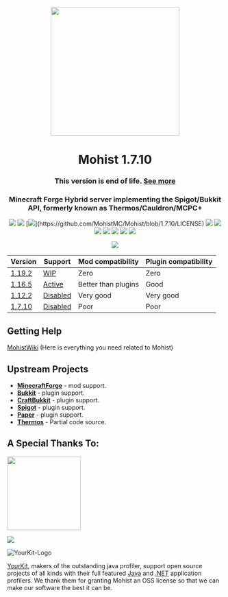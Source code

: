<div align="center">
<img width="300" src="https://mohistmc.com/mohist-min.png">
  <h1>Mohist 1.7.10</h1>
  <h3>This version is end of life. <a href="https://wiki.mohistmc.com/#/about/end-of-life">See more</a></h3>

### Minecraft Forge Hybrid server implementing the Spigot/Bukkit API, formerly known as Thermos/Cauldron/MCPC+

[![](https://img.shields.io/jenkins/build?jobUrl=https%3A%2F%2Fci.codemc.io%2Fjob%2FMohistMC%2Fjob%2FMohist-1.7.10)](https://ci.codemc.io/job/MohistMC/job/Mohist-1.7.10)
[![](https://img.shields.io/github/stars/MohistMC/Mohist.svg?label=Stars&logo=github)](https://github.com/MohistMC/Mohist/stargazers)
[![](https://img.shields.io/github/license/MohistMC/Mohist?)](https://github.com/MohistMC/Mohist/blob/1.7.10/LICENSE)
[![](https://img.shields.io/badge/Forge-1.7.10--10.13.4.1614-brightgreen.svg?colorB=26303d&logo=Conda-Forge)](https://files.minecraftforge.net/net/minecraftforge/forge/index_1.7.10.html)
[![](https://img.shields.io/badge/jdk-8u241-brightgreen.svg?colorB=469C00&logo=java)](https://www.oracle.com/java/technologies/javase/javase8u211-later-archive-downloads.html)
[![](https://img.shields.io/badge/Gradle-2.8-brightgreen.svg?colorB=469C00&logo=gradle)](https://docs.gradle.org/2.8/release-notes.html)
[![](https://img.shields.io/bstats/servers/6762?label=bStats)](https://bstats.org/plugin/server-implementation/Mohist/6762)
[![](https://badges.crowdin.net/mohist/localized.svg)](https://crowdin.com/project/mohist)
[![](https://img.shields.io/discord/311256119005937665.svg?color=%237289da&label=Discord&logo=discord&logoColor=%237289da)](https://discord.gg/mohistmc)
[![](https://opencollective.com/mohist/tiers/badge.svg?logo=Patreon)](https://opencollective.com/mohist)

[![](https://bstats.org/signatures/server-implementation/Mohist.svg)](https://bstats.org/plugin/server-implementation/Mohist/6762)
</div>

| Version                                                  |  Support                                                   | Mod compatibility   | Plugin compatibility|
|----------------------------------------------------------|------------------------------------------------------------|---------------------|---------------------|
| [1.19.2](https://github.com/MohistMC/Mohist/tree/1.19.2) | [WIP](https://mohistmc.com/download/)                      | Zero                | Zero                |
| [1.16.5](https://github.com/MohistMC/Mohist/tree/1.16.5) | [Active](https://mohistmc.com/download/)                   | Better than plugins | Good                |
| [1.12.2](https://github.com/MohistMC/Mohist/tree/1.12.2) | [Disabled](https://wiki.mohistmc.com/#/about/end-of-life)  | Very good           | Very good           |
| [1.7.10](https://github.com/MohistMC/Mohist/tree/1.7.10) | [Disabled](https://wiki.mohistmc.com/#/about/end-of-life)  | Poor                | Poor                |

Getting Help
------

  [MohistWiki](https://wiki.mohistmc.com/) (Here is everything you need related to Mohist)

Upstream Projects
------
* [**MinecraftForge**](https://github.com/MinecraftForge/MinecraftForge.git) - mod support.
* [**Bukkit**](https://hub.spigotmc.org/stash/scm/spigot/bukkit.git) - plugin support.
* [**CraftBukkit**](https://hub.spigotmc.org/stash/scm/spigot/craftbukkit.git) - plugin support.
* [**Spigot**](https://hub.spigotmc.org/stash/scm/spigot/spigot.git) - plugin support.
* [**Paper**](https://github.com/PaperMC/Paper.git) - plugin support.
* [**Thermos**](https://github.com/CyberdyneCC/Thermos.git) - Partial code source.

A Special Thanks To:
-------------
<a href="https://ci.codemc.io/"><img src="https://i.loli.net/2020/03/11/YNicj3PLkU5BZJT.png" width="172"></a>

<a href="https://www.bisecthosting.com/mohistmc"><img src="https://www.bisecthosting.com/partners/custom-banners/118608b8-6e45-4301-b244-41934cdac6d1.png"></a>

![YourKit-Logo](https://www.yourkit.com/images/yklogo.png)

[YourKit](http://www.yourkit.com/), makers of the outstanding java profiler, support open source projects of all kinds with their full featured [Java](https://www.yourkit.com/java/profiler/index.jsp) and [.NET](https://www.yourkit.com/.net/profiler/index.jsp) application profilers. We thank them for granting Mohist an OSS license so that we can make our software the best it can be.
